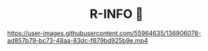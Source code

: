 <h1 align="center"> R-INFO 🤖 </h1>






https://user-images.githubusercontent.com/55964635/136906078-ad857b79-bc73-48aa-83dc-f879bd925b9e.mp4

